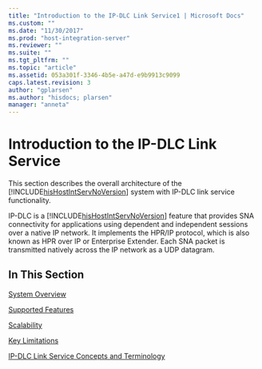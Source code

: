 ```yaml
---
title: "Introduction to the IP-DLC Link Service1 | Microsoft Docs"
ms.custom: ""
ms.date: "11/30/2017"
ms.prod: "host-integration-server"
ms.reviewer: ""
ms.suite: ""
ms.tgt_pltfrm: ""
ms.topic: "article"
ms.assetid: 053a301f-3346-4b5e-a47d-e9b9913c9099
caps.latest.revision: 3
author: "gplarsen"
ms.author: "hisdocs; plarsen"
manager: "anneta"
---
```

# Introduction to the IP-DLC Link Service
This section describes the overall architecture of the [!INCLUDE[hisHostIntServNoVersion](../includes/hishostintservnoversion-md.md)] system with IP-DLC link service functionality.  
  
 IP-DLC is a [!INCLUDE[hisHostIntServNoVersion](../includes/hishostintservnoversion-md.md)] feature that provides SNA connectivity for applications using dependent and independent sessions over a native IP network. It implements the HPR/IP protocol, which is also known as HPR over IP or Enterprise Extender. Each SNA packet is transmitted natively across the IP network as a UDP datagram.  
  
## In This Section  
 [System Overview](../core/system-overview1.md)  
  
 [Supported Features](../core/supported-features2.md)  
  
 [Scalability](../core/scalability1.md)  
  
 [Key Limitations](../core/key-limitations2.md)  
  
 [IP-DLC Link Service Concepts and Terminology](../core/ip-dlc-link-service-concepts-and-terminology1.md)